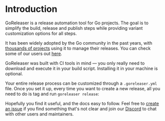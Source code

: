 # Introduction

GoReleaser is a release automation tool for Go projects.
The goal is to simplify the build, release and publish steps while providing variant customization options for all steps.

It has been widely adopted by the Go community in the past years, with [thousands of projects](https://github.com/search?l=&q=filename%3Agoreleaser+language%3Ayaml+-path%3A%2Fvendor&type=code) using it to manage their releases.
You can check some of our users out [here](/users).

GoReleaser was built with CI tools in mind — you only really need to download and execute it in your build script.
Installing it in your machine is optional.

Your entire release process can be customized through a `.goreleaser.yml` file.
Once you set it up, every time you want to create a new release, all you need to do is tag and run `goreleaser release`:

<script id="asciicast-385826" src="https://asciinema.org/a/385826.js" async></script>

Hopefully you find it useful, and the docs easy to follow.
Feel free to [create an issue][iss] if you find something that's not clear and join our [Discord][dis] to chat with other users and maintainers.

[iss]: https://github.com/goreleaser/goreleaser/issues
[dis]: https://discord.gg/RGEBtg8vQ6
